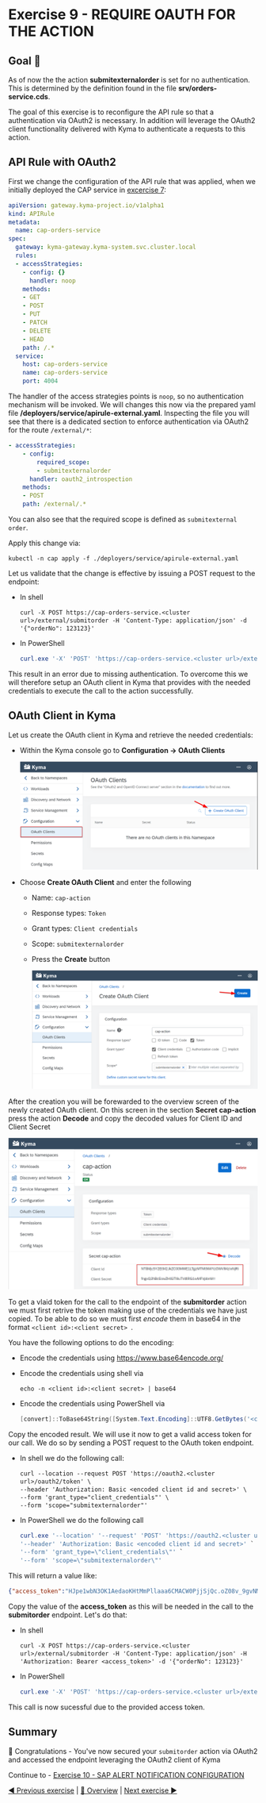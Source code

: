 # Exercise 9 - REQUIRE OAUTH FOR THE ACTION

## Goal 🎯

As of now the the action **submitexternalorder** is set for no authentication. This is determined by the definition found in the file **srv/orders-service.cds**. 

The goal of this exercise is to reconfigure the API rule so that a authentication via OAuth2 is necessary. In addition will leverage the OAuth2 client functionality delivered with Kyma to authenticate a requests to this action.

## API Rule with OAuth2

First we change the configuration of the API rule that was applied, when we initially deployed the CAP service in [excercise 7](../ex7/README.md):

```yaml
apiVersion: gateway.kyma-project.io/v1alpha1
kind: APIRule
metadata:
  name: cap-orders-service
spec:
  gateway: kyma-gateway.kyma-system.svc.cluster.local
  rules:
  - accessStrategies:
    - config: {}
      handler: noop
    methods:
    - GET
    - POST
    - PUT
    - PATCH
    - DELETE
    - HEAD
    path: /.*
  service:
    host: cap-orders-service
    name: cap-orders-service
    port: 4004
```

The handler of the access strategies points is `noop`, so no authentication mechanism will be invoked. We will changes this now via the prepared yaml file **/deployers/service/apirule-external.yaml**. Inspecting the file you will see that there is a dedicated section to enforce authentication via OAuth2 for the route `/external/*`:

```yaml
- accessStrategies:
    - config:
        required_scope:
        - submitexternalorder
      handler: oauth2_introspection
    methods:
    - POST
    path: /external/.*
```

You can also see that the required scope is defined as `submitexternal order`. 

Apply this change via:

```shell
kubectl -n cap apply -f ./deployers/service/apirule-external.yaml
```

Let us validate that the change is effective by issuing a POST request to the endpoint:

- In shell

  ```shell
  curl -X POST https://cap-orders-service.<cluster url>/external/submitorder -H 'Content-Type: application/json' -d '{"orderNo": 123123}'
  ```
- In PowerShell
  
  ```powershell
  curl.exe '-X' 'POST' 'https://cap-orders-service.<cluster url>/external/submitorder' '-H' 'Content-Type: application/json' '-d' '{\"orderNo\": 123123}'
  ```

This result in an error due to missing authentication. To overcome this we will therefore setup an OAuth client in Kyma that provides with the needed credentials to execute the call to the action successfully.

## OAuth Client in Kyma

Let us create the OAuth client in Kyma and retrieve the needed credentials:  

- Within the Kyma console go to **Configuration -> OAuth Clients**

  ![Kyma Console OAuth Client](./images/kyma_OAuth_Step1.png)

- Choose **Create OAuth Client** and enter the following
  - Name: `cap-action`
  - Response types: `Token`
  - Grant types: `Client credentials`
  - Scope: `submitexternalorder`
  - Press the **Create** button

      ![Kyma Create OAuth Client](./images/kyma_OAuth_Step2.png)

After the creation you will be forewarded to the overview screen of the newly created OAuth client. On this screen in the section **Secret cap-action** press the action **Decode** and copy the decoded values for Client ID and Client Secret

![Kyma Copy Secrets](./images/kyma_OAuth_Step3.png)


To get a vlaid token for the call to the endpoint of the **submitorder** action we must first retrive the token making use of the credentials we have just copied. To be able to do so we must first *encode* them in base64 in the format `<client id>:<client secret> `. 

You have the following options to do the encoding:

- Encode the credentials using https://www.base64encode.org/
- Encode the credentials using shell via
 
  ```shell
  echo -n <client id>:<client secret> | base64
  ```

- Encode the credentials using PowerShell via

  ```powershell
  [convert]::ToBase64String([System.Text.Encoding]::UTF8.GetBytes('<client id>:<client secret>'))
  ```

Copy the encoded result. We will use it now to get a valid access token for our call. We do so by sending a POST request to the OAuth token endpoint.

- In shell we do the following call:
  
  ```shell
  curl --location --request POST 'https://oauth2.<cluster url>/oauth2/token' \
  --header 'Authorization: Basic <encoded client id and secret>' \
  --form 'grant_type="client_credentials"' \
  --form 'scope="submitexternalorder"'
  ```

- In PowerShell we do the following call
  
  ```powershell
  curl.exe '--location' '--request' 'POST' 'https://oauth2.<cluster url>/oauth2/token' `
  '--header' 'Authorization: Basic <encoded client id and secret>' `
  '--form' 'grant_type=\"client_credentials\"' `
  '--form' 'scope=\"submitexternalorder\"'
  ```

This will return a value like:

  ```json
  {"access_token":"HJpe1wbN3OK1AedaoKHtMmPllaaa6CMACW0PjjSjQc.oZ08v_9gvNM1712222SL3lFlYcX8z-HT7i7cG_rq1vapGGk","expires_in":3599,"scope":"submitexternalorder","token_type":"bearer"}%
  ```

Copy the value of the **access_token** as this will be needed in the call to the **submitorder** endpoint. Let's do that:

- In shell

  ```shell
  curl -X POST https://cap-orders-service.<cluster url>/external/submitorder -H 'Content-Type: application/json' -H 'Authorization: Bearer <access_token>' -d '{"orderNo": 123123}'
  ```

- In PowerShell

  ```powershell
  curl.exe '-X' 'POST' 'https://cap-orders-service.<cluster url>/external/submitorder' '-H' 'Content-Type: application/json' '-H' 'Authorization: Bearer <access_token>' '-d' '{\"orderNo\": 123123}'
  ```

This call is now sucessful due to the provided access token.

## Summary

🎉 Congratulations - You've now secured your `submitorder` action via OAuth2 and accessed the endpoint leveraging the OAuth2 client of Kyma

Continue to - [Exercise 10 - SAP ALERT NOTIFICATION CONFIGURATION](../ex8/README.md)


[◀ Previous exercise](../ex8/README.md) | [🔼 Overview](../../README.md) | [Next exercise ▶](../ex10/README.md)